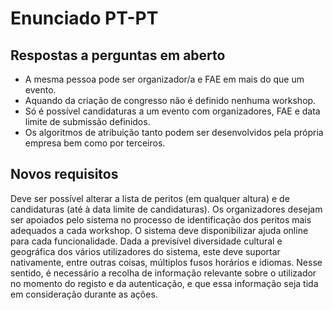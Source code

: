 # Enunciado PT-PT

## Respostas a perguntas em aberto
* A mesma pessoa pode ser organizador/a e FAE em mais do que um evento.
* Aquando da criação de congresso não é definido nenhuma workshop.
* Só é possível candidaturas a um evento com organizadores, FAE e data limite de submissão definidos.
* Os algoritmos de atribuição tanto podem ser desenvolvidos pela própria empresa bem como por terceiros.

## Novos requisitos
Deve ser possível alterar a lista de peritos (em qualquer altura) e de candidaturas (até à data limite de candidaturas).
Os organizadores desejam ser apoiados pelo sistema no processo de identificação dos peritos mais adequados a cada workshop.
O sistema deve disponibilizar ajuda online para cada funcionalidade.
Dada a previsível diversidade cultural e geográfica dos vários utilizadores do sistema, este deve suportar nativamente, entre outras coisas, múltiplos fusos horários e idiomas. Nesse sentido, é necessário a recolha de informação relevante sobre o utilizador no momento do registo e da autenticação, e que essa informação seja tida em consideração durante as ações.